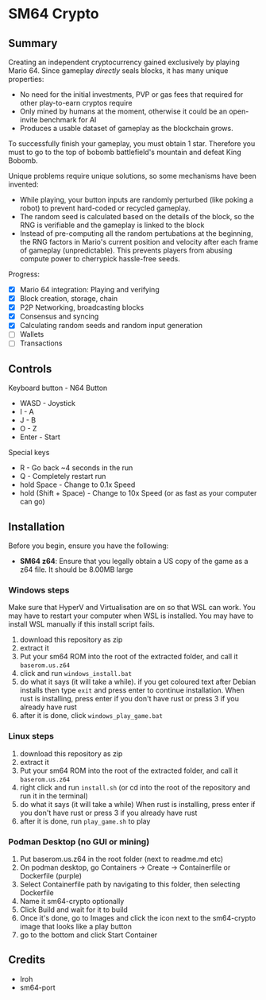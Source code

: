 # SM64 Crypto
## Summary
Creating an independent cryptocurrency gained exclusively by playing Mario 64. 
Since gameplay *directly* seals blocks, it has many unique properties: 
* No need for the initial investments, PVP or gas fees that required for other play-to-earn cryptos require
* Only mined by humans at the moment, otherwise it could be an open-invite benchmark for AI
* Produces a usable dataset of gameplay as the blockchain grows.

To successfully finish your gameplay, you must obtain 1 star. Therefore you must to go to the top of bobomb battlefield's mountain and defeat King Bobomb.

Unique problems require unique solutions, so some mechanisms have been invented:
* While playing, your button inputs are randomly perturbed (like poking a robot) to prevent hard-coded or recycled gameplay.
* The random seed is calculated based on the details of the block, so the RNG is verifiable and the gameplay is linked to the block
* Instead of pre-computing all the random pertubations at the beginning, the RNG factors in Mario's current position and velocity after each frame of gameplay (unpredictable). This prevents players from abusing compute power to cherrypick hassle-free seeds.

Progress:
- [x] Mario 64 integration: Playing and verifying
- [x] Block creation, storage, chain
- [x] P2P Networking, broadcasting blocks
- [x] Consensus and syncing
- [x] Calculating random seeds and random input generation
- [ ] Wallets
- [ ] Transactions

## Controls
Keyboard button - N64 Button
* WASD - Joystick
* I - A
* J - B
* O - Z
* Enter - Start

Special keys
* R - Go back ~4 seconds in the run
* Q - Completely restart run
* hold Space - Change to 0.1x Speed
* hold (Shift + Space) - Change to 10x Speed (or as fast as your computer can go)

## Installation
Before you begin, ensure you have the following:
- **SM64 z64**: Ensure that you legally obtain a US copy of the game as a z64 file. It should be 8.00MB large

### Windows steps
Make sure that HyperV and Virtualisation are on so that WSL can work. You may have to restart your computer when WSL is installed.
You may have to install WSL manually if this install script fails.

1. download this repository as zip
2. extract it
3. Put your sm64 ROM into the root of the extracted folder, and call it `baserom.us.z64`
4. click and run `windows_install.bat`
5. do what it says (it will take a while). if you get coloured text after Debian installs then type `exit` and press enter to continue installation.
  When rust is installing, press enter if you don't have rust or press 3 if you already have rust
6. after it is done, click `windows_play_game.bat`

### Linux steps
1. download this repository as zip
2. extract it
3. Put your sm64 ROM into the root of the extracted folder, and call it `baserom.us.z64`
4. right click and run `install.sh` (or cd into the root of the repository and run it in the terminal)
5. do what it says (it will take a while)
  When rust is installing, press enter if you don't have rust or press 3 if you already have rust
6. after it is done, run `play_game.sh` to play

### Podman Desktop (no GUI or mining)
1. Put baserom.us.z64 in the root folder (next to readme.md etc)
2. On podman desktop, go Containers -> Create -> Containerfile or Dockerfile (purple)
3. Select Containerfile path by navigating to this folder, then selecting Dockerfile
4. Name it sm64-crypto optionally
5. Click Build and wait for it to build
6. Once it's done, go to Images and click the icon next to the sm64-crypto image that looks like a play button
7. go to the bottom and click Start Container

## Credits
* Iroh
* sm64-port
